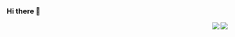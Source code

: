 ### Hi there 👋

<img align="right" src="https://github-readme-stats.vercel.app/api?username=SherlockQi&title_color=00FFBD&show_icons=true&icon_color=00FFBD&text_color=00FFBD&bg_color=01033F&hide_title=false" />


<img align="right" src="https://github-readme-stats.vercel.app/api/top-langs/?username=SherlockQi&hide_langs_below=0&theme=default" />




<!--
**SherlockQi/sherlockqi** is a ✨ _special_ ✨ repository because its `README.md` (this file) appears on your GitHub profile.

Here are some ideas to get you started:

- 🔭 I’m currently working on ...
- 🌱 I’m currently learning ...
- 👯 I’m looking to collaborate on ...
- 🤔 I’m looking for help with ...
- 💬 Ask me about ...
- 📫 How to reach me: ...
- 😄 Pronouns: ...
- ⚡ Fun fact: ...
-->
